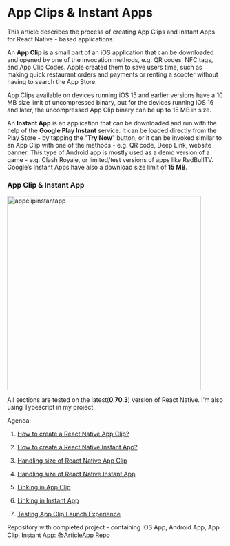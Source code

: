 # App Clips & Instant Apps


This article describes the process of creating App Clips and Instant Apps for React Native - based applications.

An **App Clip** is a small part of an iOS application that can be downloaded and opened by one of the invocation methods, e.g. QR codes, NFC tags, and App Clip Codes. Apple created them to save users time, such as making quick restaurant orders and payments or renting a scooter without having to search the App Store.

App Clips available on devices running iOS 15 and earlier versions have a 10 MB size limit of uncompressed binary, but for the devices running iOS 16 and later, the uncompressed App Clip binary can be up to 15 MB in size.

An **Instant App** is an application that can be downloaded and run with the help of the **Google Play Instant** service. It can be loaded directly from the Play Store - by tapping the "**Try Now**" button, or it can be invoked similar to an App Clip with one of the methods - e.g. QR code, Deep Link, website banner. This type of Android app is mostly used as a demo version of a game - e.g. Clash Royale, or limited/test versions of apps like RedBullTV.  
Google’s Instant Apps have also a download size limit of **15 MB**.

### App Clip & Instant App

<img src="images/appclipinstantapp.gif" width="450" alt="appclipinstantapp"/>

All sections are tested on the latest(**0.70.3**) version of React Native. I’m also using Typescript in my project.

Agenda:

1.  [How to create a React Native App Clip?](Creating-React-Native-AppClip.md)

2.  [How to create a React Native Instant App?](Creating-React-Native-InstantApp.md)

3.  [Handling size of React Native App Clip](Handling-Size-React-Native-AppClip.md)

4.  [Handling size of React Native Instant App](Handling-Size-React-Native-InstantApp.md)

5.  [Linking in App Clip](Linking-AppClip.md)

6.  [Linking in Instant App](Linking-InstantApp.md)

7.  [Testing App Clip Launch Experience](Testing-AppClip.md)


Repository with completed project - containing iOS App, Android App, App Clip, Instant App: [📚ArticleApp Repo](https://github.com/dawidzawada/ArticleApp)